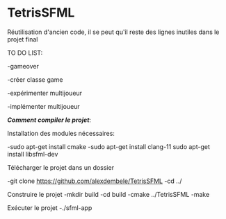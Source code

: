 # TetrisSFML

Réutilisation d'ancien code, il se peut qu'il reste des lignes inutiles dans le projet final

TO DO LIST:

-gameover

-créer classe game

-expérimenter multijoueur

-implémenter multijoueur




***Comment compiler le projet***:

Installation des modules nécessaires:

-sudo apt-get install cmake
-sudo apt-get install clang-11
sudo apt-get install libsfml-dev

Télécharger le projet dans un dossier

-git clone https://github.com/alexdembele/TetrisSFML
-cd ../

Construire le projet
-mkdir build
-cd build
-cmake ../TetrisSFML
-make

Exécuter le projet
-./sfml-app

